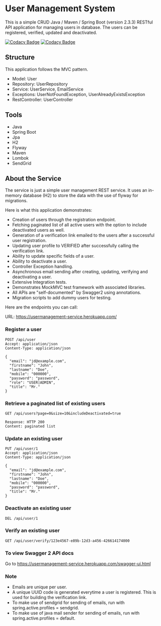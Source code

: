 # User Management System

This is a simple CRUD Java / Maven / Spring Boot (version 2.3.3) RESTful API application for managing users in database. The users can be registered, verified, updated and deactivated.

[![Codacy Badge](https://app.codacy.com/project/badge/Grade/f08aa9e42f7d4071b444affd5d500ca3)](https://www.codacy.com/gh/tajoku/user-management-system/dashboard?utm_source=github.com&utm_medium=referral&utm_content=tajoku/user-management-system&utm_campaign=Badge_Grade)
[![Codacy Badge](https://app.codacy.com/project/badge/Coverage/f08aa9e42f7d4071b444affd5d500ca3)](https://www.codacy.com/gh/tajoku/user-management-system/dashboard?utm_source=github.com&utm_medium=referral&utm_content=tajoku/user-management-system&utm_campaign=Badge_Coverage)

## Structure

This application follows the MVC pattern.

-   Model: User 
-   Repository: UserRepository
-   Service: UserService, EmailService
-   Exceptions: UserNotFoundException, UserAlreadyExistsException
-   RestController: UserController

## Tools

-   Java
-   Spring Boot
-   Jpa
-   H2
-   Flyway 
-   Maven
-   Lombok
-   SendGrid

## About the Service

The service is just a simple user management REST service. It uses an in-memory database (H2) to store the data with the use of flyway for migrations. 

Here is what this application demonstrates: 

-   Creation of users through the registration endpoint.
-   Fetching paginated list of all active users with the option to include deactivated users as well.
-   Generation of a verification link emailed to the users after a successful user registration.
-   Updating user profile to VERIFIED after successfully calling the verification link.
-   Ability to update specific fields of a user.
-   Ability to deactivate a user.
-   Controller Exception handling.
-   Asynchronous email sending after creating, updating, verifying and deactivating a user. 
-   Extensive Integration tests.
-   Demonstrates MockMVC test framework with associated libraries.
-   All APIs are "self-documented" by Swagger2 using annotations.
-   Migration scripts to add dummy users for testing.

Here are the endpoints you can call:

URL: https://usermanagement-service.herokuapp.com/

### Register a user

    POST /api/user
    Accept: application/json
    Content-Type: application/json

    {
      "email": "jd@example.com",
      "firstname": "John",
      "lastname": "Doe",
      "mobile": "000000",
      "password": "password",
      "role": "USER|ADMIN",
      "title": "Mr."
    }

### Retrieve a paginated list of existing users

    GET /api/users?page=0&size=10&includeDeactivated=true

    Response: HTTP 200
    Content: paginated list 

### Update an existing user

    PUT /api/user/1
    Accept: application/json
    Content-Type: application/json

    {
      "email": "jd@example.com",
      "firstname": "John",
      "lastname": "Doe",
      "mobile": "000000",
      "password": "password",
      "title": "Mr."
    }

### Deactivate an existing user

    DEL /api/user/1

### Verify an existing user

```
GET /api/user/verify/123e4567-e89b-12d3-a456-426614174000

```

### To view Swagger 2 API docs

Go to https://usermanagement-service.herokuapp.com/swagger-ui.html

### Note

-   Emails are unique per user.
-   A unique UUID code is generated everytime a user is registered. This is used for building the verification link.
-   To make use of sendgrid for sending of emails, run with spring.active.profiles = sendgrid.
-   To make use of java mail sender for sending of emails, run with spring.active.profiles = default.
